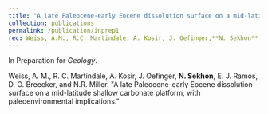 ```yaml
---
title: "A late Paleocene-early Eocene dissolution surface on a mid-latitude shallow carbonate platform, with paleoenvironmental implications"
collection: publications
permalink: /publication/inprep1
rec: Weiss, A.M., R.C. Martindale, A. Kosir, J. Oefinger,**N. Sekhon**, E.J. Ramos, D.O. Breecker, and N.R. Miller. &quot;A late Paleocene-early Eocene dissolution surface on a mid-latitude shallow carbonate platform, with paleoenvironmental implications.&quot;
---
```


In Preparation for <i>Geology</i>. 

Weiss, A. M., R. C. Martindale, A. Kosir, J. Oefinger, **N. Sekhon**, E. J. Ramos, D. O. Breecker, and N.R. Miller. &quot;A late Paleocene-early Eocene dissolution surface on a mid-latitude shallow carbonate platform, with paleoenvironmental implications.&quot;
